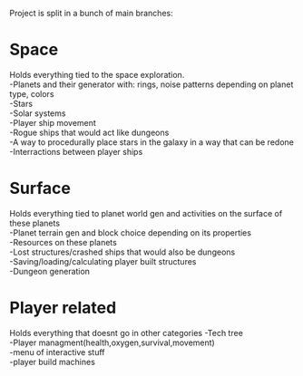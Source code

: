 
Project is split in a bunch of main branches:

<h1> Space </h1>

Holds everything tied to the space exploration.  
-Planets and their generator with: rings, noise patterns depending on planet type, colors  
-Stars  
-Solar systems  
-Player ship movement  
-Rogue ships that would act like dungeons  
-A way to procedurally place stars in the galaxy in a way that can be redone  
-Interractions between player ships  


<h1>Surface</h1>  

Holds everything tied to planet world gen and activities on the surface of these planets  
-Planet terrain gen and block choice depending on its properties  
-Resources on these planets  
-Lost structures/crashed ships that would also be dungeons  
-Saving/loading/calculating player built structures  
-Dungeon generation


<h1>Player related</h1>  

Holds everything that doesnt go in other categories
-Tech tree  
-Player managment(health,oxygen,survival,movement)  
-menu of interactive stuff  
-player build machines
